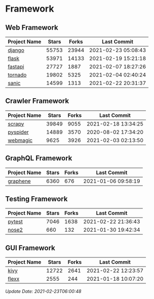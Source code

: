 # Framework

## Web Framework
| Project Name | Stars | Forks | Last Commit |
| ------------ | ----- | ----- | ----------- |
| [django](https://github.com/django/django) | 55753 | 23944 | 2021-02-23 05:08:43 |
| [flask](https://github.com/pallets/flask) | 53971 | 14133 | 2021-02-19 15:21:18 |
| [fastapi](https://github.com/tiangolo/fastapi) | 27727 | 1887 | 2021-02-07 18:27:26 |
| [tornado](https://github.com/tornadoweb/tornado) | 19802 | 5325 | 2021-02-04 02:40:24 |
| [sanic](https://github.com/sanic-org/sanic) | 14599 | 1313 | 2021-02-22 20:31:37 |

## Crawler Framework
| Project Name | Stars | Forks | Last Commit |
| ------------ | ----- | ----- | ----------- |
| [scrapy](https://github.com/scrapy/scrapy) | 39849 | 9055 | 2021-02-18 13:34:25 |
| [pyspider](https://github.com/binux/pyspider) | 14889 | 3570 | 2020-08-02 17:34:20 |
| [webmagic](https://github.com/code4craft/webmagic) | 9625 | 3926 | 2021-02-03 02:13:50 |

## GraphQL Framework
| Project Name | Stars | Forks | Last Commit |
| ------------ | ----- | ----- | ----------- |
| [graphene](https://github.com/graphql-python/graphene) | 6360 | 676 | 2021-01-06 09:58:19 |

## Testing Framework
| Project Name | Stars | Forks | Last Commit |
| ------------ | ----- | ----- | ----------- |
| [pytest](https://github.com/pytest-dev/pytest) | 7046 | 1638 | 2021-02-22 21:36:43 |
| [nose2](https://github.com/nose-devs/nose2) | 660 | 132 | 2021-01-30 19:42:34 |

## GUI Framework
| Project Name | Stars | Forks | Last Commit |
| ------------ | ----- | ----- | ----------- |
| [kivy](https://github.com/kivy/kivy) | 12722 | 2641 | 2021-02-22 12:23:57 |
| [flexx](https://github.com/flexxui/flexx) | 2555 | 244 | 2021-01-18 10:07:20 |

*Update Date: 2021-02-23T06:00:48*